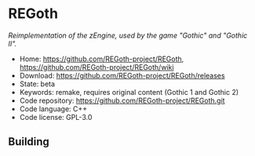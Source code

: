 # REGoth

_Reimplementation of the zEngine, used by the game "Gothic" and "Gothic II"._

- Home: https://github.com/REGoth-project/REGoth, https://github.com/REGoth-project/REGoth/wiki
- Download: https://github.com/REGoth-project/REGoth/releases
- State: beta
- Keywords: remake, requires original content (Gothic 1 and Gothic 2)
- Code repository: https://github.com/REGoth-project/REGoth.git
- Code language: C++
- Code license: GPL-3.0

## Building

